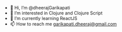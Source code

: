 - 👋 Hi, I’m @dheerajGarikapati
- 👀 I’m interested in Clojure and Clojure Script
- 🌱 I’m currently learning ReactJS
- 📫 How to reach me garikapati.dheeraj@gmail.com

<!---
dheerajGarikapati/dheerajGarikapati is a ✨ special ✨ repository because its `README.md` (this file) appears on your GitHub profile.
You can click the Preview link to take a look at your changes.
--->
